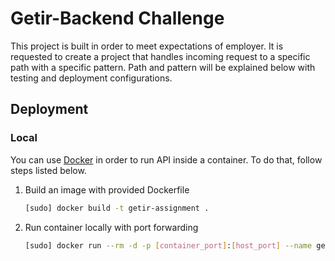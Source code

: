 # Getir-Backend Challenge

This project is built in order to meet expectations of employer. It is requested to create a project that handles incoming request to a specific path with a specific pattern. Path and pattern will be explained below with testing and deployment configurations.

## Deployment

### Local

You can use [Docker](https://www.docker.com/) in order to run API inside a container. To do that, follow steps listed below.

1. Build an image with provided Dockerfile

    ```bash script
    [sudo] docker build -t getir-assignment .
    ```

2. Run container locally with port forwarding

    ```bash script
    [sudo] docker run --rm -d -p [container_port]:[host_port] --name getir-assignment getir-assignment
    ```
